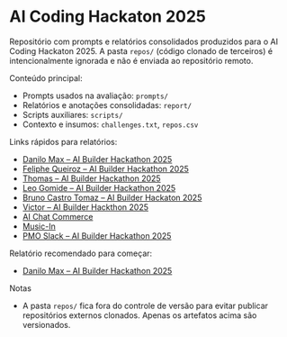  # AI Coding Hackaton 2025

 Repositório com prompts e relatórios consolidados produzidos para o AI Coding Hackaton 2025. A pasta `repos/` (código clonado de terceiros) é intencionalmente ignorada e não é enviada ao repositório remoto.

 Conteúdo principal:
 - Prompts usados na avaliação: `prompts/`
 - Relatórios e anotações consolidadas: `report/`
 - Scripts auxiliares: `scripts/`
 - Contexto e insumos: `challenges.txt`, `repos.csv`

 Links rápidos para relatórios:
 - [Danilo Max – AI Builder Hackathon 2025](report/ai-builder-hackathon-2025-danilomax.md)
 - [Feliphe Queiroz – AI Builder Hackathon 2025](report/ai-builder-hackathon-2025-feliphequeiroz.md)
 - [Thomas – AI Builder Hackathon 2025](report/ai-builder-hackathon-2025-Thomas.md)
 - [Leo Gomide – AI Builder Hackathon 2025](report/ai-builder-hackathon-2025-leogomide.md)
 - [Bruno Castro Tomaz – AI Builder Hackaton 2025](report/ai-builder-hackaton-2025-bruno-castro-tomaz.md)
 - [Victor – AI Builder Hackthon 2025](report/ai-builder-hackthon-2025-victor.md)
 - [AI Chat Commerce](report/ai-chat-commerce.md)
 - [Music-In](report/Music-In.md)
 - [PMO Slack – AI Builder Hackathon 2025](report/ai_builder_hackathon_2025_PMOslack.md)

 Relatório recomendado para começar:
 - [Danilo Max – AI Builder Hackathon 2025](report/ai-builder-hackathon-2025-danilomax.md)

 Notas
 - A pasta `repos/` fica fora do controle de versão para evitar publicar repositórios externos clonados. Apenas os artefatos acima são versionados.
